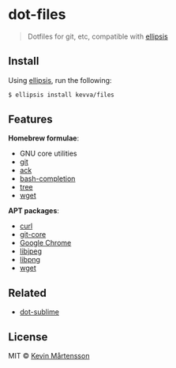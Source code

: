 # dot-files

> Dotfiles for git, etc, compatible with [ellipsis](https://github.com/ellipsis/ellipsis)


## Install

Using [ellipsis](https://github.com/ellipsis/ellipsis), run the following:

```sh
$ ellipsis install kevva/files
```


## Features

**Homebrew formulae**:

* GNU core utilities
* [git](http://git-scm.com/)
* [ack](http://betterthangrep.com/)
* [bash-completion](http://bash-completion.alioth.debian.org/)
* [tree](http://mama.indstate.edu/users/ice/tree/)
* [wget](http://www.gnu.org/software/wget/)

**APT packages**:

* [curl](http://curl.haxx.se/)
* [git-core](http://git-scm.com/)
* [Google Chrome](http://google.com/chrome/browser/)
* [libjpeg](http://libjpeg.sourceforge.net)
* [libpng](http://www.libpng.org/pub/png/libpng.html)
* [wget](http://www.gnu.org/software/wget/)


## Related

* [dot-sublime](https://github.com/kevva/dot-sublime)


## License

MIT © [Kevin Mårtensson](https://github.com/kevva)
